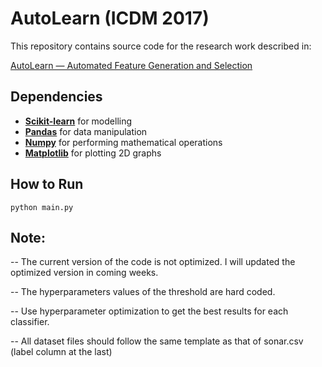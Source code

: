 # AutoLearn (ICDM 2017)

This repository contains source code for the research work described in:

[AutoLearn — Automated Feature Generation and Selection](https://ieeexplore.ieee.org/abstract/document/8215494)


## Dependencies

* **[Scikit-learn](http://scikit-learn.org/stable/install.html)** for modelling
* **[Pandas](https://pandas.pydata.org/)** for data manipulation
* **[Numpy](http://www.numpy.org/)** for performing mathematical operations
* **[Matplotlib](https://matplotlib.org/)** for plotting 2D graphs

## How to Run
```
python main.py
```


## Note:
-- The current version of the code is not optimized. I will updated the optimized version in coming weeks.

-- The hyperparameters values of the threshold are hard coded. 

-- Use hyperparameter optimization to get the best results for each classifier.

-- All dataset files should follow the same template as that of sonar.csv (label column at the last)
